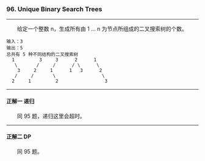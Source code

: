 ### 96. Unique Binary Search Trees

-----

&emsp;&emsp;给定一个整数 n，生成所有由 1 ... n 为节点所组成的二叉搜索树的个数。
```text
输入：3
输出：5
总共有 5 种不同结构的二叉搜索树
  1         3     3      2      1
   \       /     /      / \      \
    3     2     1      1   3      2
   /     /       \                 \
  2     1         2                 3
```

-----

#### 正解一 递归

&emsp;&emsp;同 95 题，递归这里会超时。

-----

#### 正解二 DP

&emsp;&emsp;同 95 题。
